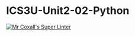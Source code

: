 # ICS3U-Unit2-02-Python
[![Mr Coxall's Super Linter](https://github.com/zaida-hammmel2108/ICS3U-Unit2-02-Python/workflows/Mr%20Coxall's%20Super%20Linter/badge.svg)](https://github.com/zaida-hammmel2108/ICS3U-Unit2-02-Python/actions/)
